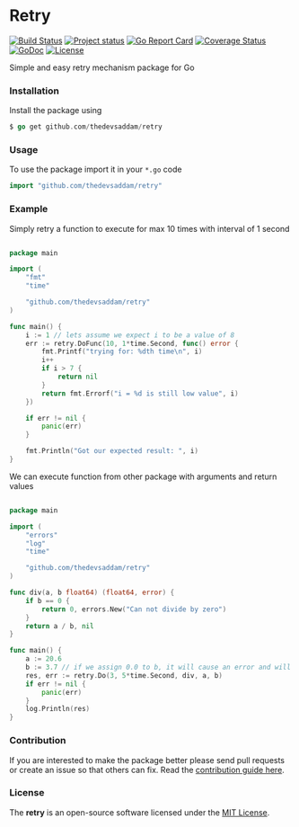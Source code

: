 Retry
==================

[![Build Status](https://travis-ci.org/thedevsaddam/retry.svg?branch=master)](https://travis-ci.org/thedevsaddam/retry)
[![Project status](https://img.shields.io/badge/version-1.0-green.svg)](https://github.com/thedevsaddam/retry/releases)
[![Go Report Card](https://goreportcard.com/badge/github.com/thedevsaddam/retry)](https://goreportcard.com/report/github.com/thedevsaddam/retry)
[![Coverage Status](https://coveralls.io/repos/github/thedevsaddam/retry/badge.svg?branch=master)](https://coveralls.io/github/thedevsaddam/retry?branch=master)
[![GoDoc](https://godoc.org/github.com/thedevsaddam/retry?status.svg)](https://godoc.org/github.com/thedevsaddam/retry)
[![License](https://img.shields.io/dub/l/vibe-d.svg)](https://github.com/thedevsaddam/retry/blob/dev/LICENSE.md)


Simple and easy retry mechanism package for Go

### Installation

Install the package using
```go
$ go get github.com/thedevsaddam/retry
```

### Usage

To use the package import it in your `*.go` code
```go
import "github.com/thedevsaddam/retry"
```

### Example

Simply retry a function to execute for max 10 times with interval of 1 second

```go

package main

import (
	"fmt"
	"time"

	"github.com/thedevsaddam/retry"
)

func main() {
	i := 1 // lets assume we expect i to be a value of 8
	err := retry.DoFunc(10, 1*time.Second, func() error {
		fmt.Printf("trying for: %dth time\n", i)
		i++
		if i > 7 {
			return nil
		}
		return fmt.Errorf("i = %d is still low value", i)
	})

	if err != nil {
		panic(err)
	}

	fmt.Println("Got our expected result: ", i)
}

```

We can execute function from other package with arguments and return values

```go

package main

import (
	"errors"
	"log"
	"time"

	"github.com/thedevsaddam/retry"
)

func div(a, b float64) (float64, error) {
	if b == 0 {
		return 0, errors.New("Can not divide by zero")
	}
	return a / b, nil
}

func main() {
	a := 20.6
	b := 3.7 // if we assign 0.0 to b, it will cause an error and will retry for 3 times
	res, err := retry.Do(3, 5*time.Second, div, a, b)
	if err != nil {
		panic(err)
	}
	log.Println(res)
}

```

### **Contribution**
If you are interested to make the package better please send pull requests or create an issue so that others can fix. Read the [contribution guide here](CONTRIBUTING.md). 

### **License**
The **retry** is an open-source software licensed under the [MIT License](LICENSE.md).

